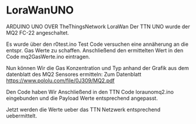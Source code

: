 # LoraWanUNO
ARDUINO UNO OVER TheThingsNetwork LoraWan
Der TTN UNO wurde der MQ2 FC-22 angeschaltet.

Es wurde über den r0test.ino Test Code versuchen eine
annäherung an die entspr. Gas Werte zu schaffen.
Anschließend den ermittelten Wert in den Code mq2GasWerte.ino eintragen.

Nun können Wir die Gas Konzentration und Typ anhand der Grafik
aus dem datenblatt des MQ2 Sensores ermitteln:
Zum Datenblatt  https://www.pololu.com/file/0J309/MQ2.pdf 

Den Code haben Wir Anschließend in den TTN Code loraunomq2.ino eingebunden und die 
Payload Werte entsprechend angepasst.

Jetzt werden die Werte ueber das TTN Netzwerk entsprechend uebermittelt.
